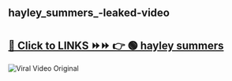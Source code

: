 
 ## hayley_summers_-leaked-video 

# <h2><a href="https://clipsfans.com/hayley_summers_&ref=git">🔗 Click to LINKS ⏩⏩ 👉 🟢 hayley summers  </a></h2>

<a href="https://clipsfans.com/hayley_summers_&ref=git" rel="nofollow" data-target="animated-image.originalLink"><img src="https://i.ibb.co.com/xMMVF88/686577567.gif" alt="Viral Video Original" style="max-width: 100%; display: inline-block;" data-target="animated-image.originalImage"></a>
